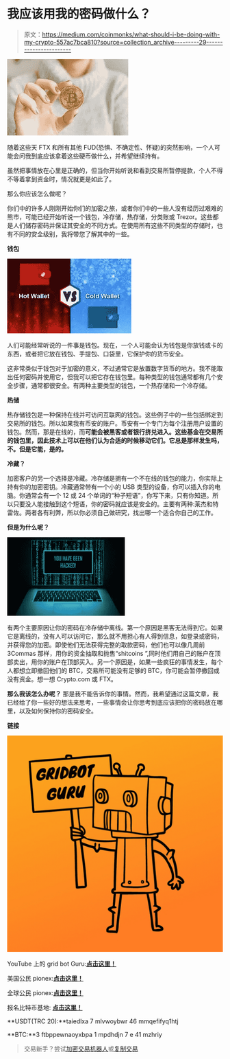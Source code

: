 # 我应该用我的密码做什么？

> 原文：<https://medium.com/coinmonks/what-should-i-be-doing-with-my-crypto-557ac7bca810?source=collection_archive---------29----------------------->

![](img/e8ce68e3f70a1174f8c209342b74aeed.png)

随着这些天 FTX 和所有其他 FUD(恐惧、不确定性、怀疑)的突然影响，一个人可能会问我到底应该拿着这些硬币做什么，并希望继续持有。

虽然把事情放在心里是正确的，但当你开始听说和看到交易所暂停提款，个人不得不等着拿到资金时，情况就更是如此了。

那么你应该怎么做呢？

你们中的许多人刚刚开始你们的加密之旅，或者你们中的一些人没有经历过艰难的熊市，可能已经开始听说一个钱包，冷存储，热存储，分类账或 Trezor。这些都是人们储存密码并保证其安全的不同方式。在使用所有这些不同类型的存储时，也有不同的安全级别，我将带您了解其中的一些。

**钱包**

![](img/4f265d0bc446f2331a40e65d1ca0c44d.png)

人们可能经常听说的一件事是钱包。现在，一个人可能会认为钱包是你放钱或卡的东西，或者把它放在钱包、手提包、口袋里，它保护你的货币安全。

这非常类似于钱包对于加密的意义，不过通常它是放置数字货币的地方。我不能取出任何密码并使用它，但我可以把它存在钱包里。每种类型的钱包通常都有几个安全步骤，通常都很安全。有两种主要类型的钱包，一个热存储和一个冷存储。

**热储**

热存储钱包是一种保持在线并可访问互联网的钱包。这些例子中的一些包括绑定到交易所的钱包。所以如果我有币安的账户。币安有一个专门为每个注册用户设置的钱包。然而，那是在线的，而**可能会被黑客或者银行挤兑进入。这些基金在交易所的钱包里，因此技术上可以在他们认为合适的时候移动它们。它总是那样发生吗，不。但是它能，是的。**

**冷藏？**

加密客户的另一个选择是冷藏。冷存储是拥有一个不在线的钱包的能力，你实际上持有你的加密密钥。冷藏通常带有一个小的 USB 类型的设备，你可以插入你的电脑。你通常会有一个 12 或 24 个单词的“种子短语”，你写下来，只有你知道。所以只要没人能接触到这个短语，你的密码就应该是安全的。主要有两种:莱杰和特雷佐。两者各有利弊，所以你必须自己做研究，找出哪一个适合你自己的工作。

**但是为什么呢？**

![](img/e8c86744c97199cfe3b7b7135fd9ffd7.png)

有两个主要原因让你的密码在冷存储中离线。第一个原因是黑客无法得到它。如果它是离线的，没有人可以访问它，那么就不用担心有人得到信息，如登录或密码，并获得您的加密。即使他们无法获得完整的取款密码，他们也可以像几周前 3Commas 那样，用你的资金抽取和抛售“shitcoins ”,同时他们用自己的账户在顶部卖出，用你的账户在顶部买入。另一个原因是，如果一些疯狂的事情发生，每个人都想立即撤回他们的 BTC，交易所可能没有足够的 BTC，你可能会暂停撤回或没有资金。想一想 Crypto.com 或 FTX。

**那么我该怎么办呢？**
那是我不能告诉你的事情。然而，我希望通过这篇文章，我已经给了你一些好的想法来思考，一些事情会让你思考到底应该把你的密码放在哪里，以及如何保持你的密码安全。

**链接**

![](img/8eec459d4e3c442012a9e8392af0bde2.png)

YouTube 上的 grid bot Guru:[**点击这里！**](https://www.youtube.com/c/gridbotguru)

美国公民 pionex:[**点击这里！**](https://pionex.us/en-US/sign/ref/RnIZeirs)

全球公民 pionex:[**点击这里！**](https://www.pionex.com/en-US/sign/ref/zVt0KmHU)

报名比特币基地: [**点击这里！**](https://www.coinbase.com/join/wyatt_h)

**USDT(TRC 20):**taiedlxa 7 mlvwoybwr 46 mmqefifyq1htj

**BTC:**3 ftbppewnaoyxbpa 1 mpdhdjn 7 e 41 mzhriy

> 交易新手？尝试[加密交易机器人](/coinmonks/crypto-trading-bot-c2ffce8acb2a)或[复制交易](/coinmonks/top-10-crypto-copy-trading-platforms-for-beginners-d0c37c7d698c)